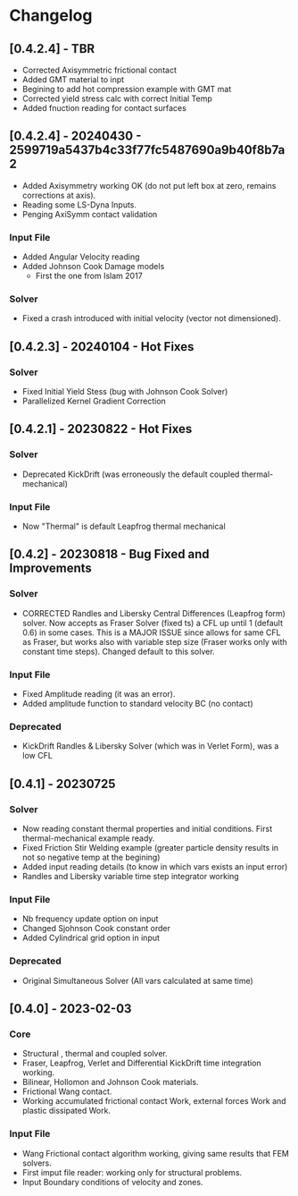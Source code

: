 # Changelog

## [0.4.2.4] - TBR
 - Corrected Axisymmetric frictional contact
 - Added GMT material to inpt
 - Begining to add hot compression example with GMT mat
 - Corrected yield stress calc with correct Initial Temp
 - Added fnuction reading for contact surfaces
 

## [0.4.2.4] - 20240430 - 2599719a5437b4c33f77fc5487690a9b40f8b7a2
 - Added Axisymmetry working OK (do not put left box at zero, remains corrections at axis).
 - Reading some LS-Dyna Inputs.
 - Penging AxiSymm contact validation

### Input File 
 - Added Angular Velocity reading
 - Added Johnson Cook Damage models
   - First the one from Islam 2017
### Solver
 - Fixed a crash introduced with initial velocity (vector not dimensioned).

## [0.4.2.3] - 20240104 - Hot Fixes

### Solver 
 - Fixed Initial Yield Stess (bug with Johnson Cook Solver)  
 - Parallelized Kernel Gradient Correction
 
## [0.4.2.1] - 20230822 - Hot Fixes

### Solver 
 - Deprecated KickDrift (was erroneously the default coupled thermal-mechanical)
   
### Input File 
 - Now "Thermal" is default Leapfrog thermal mechanical
 
## [0.4.2] - 20230818 - Bug Fixed and Improvements

### Solver 
 - CORRECTED Randles and Libersky Central Differences (Leapfrog form) solver. Now 
   accepts as Fraser Solver (fixed ts) a CFL up until 1 (default 0.6) in some cases.
   This is a MAJOR ISSUE since allows for same CFL as Fraser, but works also
   with variable step size (Fraser works only with constant time steps).
   Changed default to this solver.
   
### Input File 
 - Fixed Amplitude reading (it was an error).
 - Added amplitude function to standard velocity BC (no contact)
 
  ### Deprecated
 - KickDrift Randles & Libersky Solver (which was in Verlet Form), was a low CFL 
 
## [0.4.1] - 20230725

### Solver 
  - Now reading constant thermal properties and initial conditions. First thermal-mechanical example ready.
  - Fixed Friction Stir Welding example (greater particle density results in not so negative temp at the begining)
  - Added input reading details (to know in which vars exists an input error)
  - Randles and Libersky variable time step integrator working
### Input File 
  - Nb frequency update option on input 
  - Changed Sjohnson Cook constant order
  - Added Cylindrical grid option in input 
  ### Deprecated
 - Original Simultaneous Solver (All vars calculated at same time)

## [0.4.0] - 2023-02-03
### Core 
 - Structural , thermal and coupled solver.
 - Fraser, Leapfrog, Verlet and Differential KickDrift time integration working.
 - Bilinear, Hollomon and Johnson Cook materials.
 - Frictional Wang contact.
 - Working accumulated frictional contact Work, external forces Work and plastic dissipated Work.  
 
### Input File 
 - Wang Frictional contact algorithm working, giving same results that FEM solvers.
 - First imput file reader: working only for structural problems.
 - Input Boundary conditions of velocity and zones. 
 



